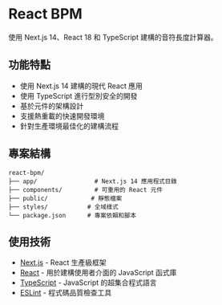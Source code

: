 # React BPM

使用 Next.js 14、React 18 和 TypeScript 建構的音符長度計算器。

## 功能特點

- 使用 Next.js 14 建構的現代 React 應用
- 使用 TypeScript 進行型別安全的開發
- 基於元件的架構設計
- 支援熱重載的快速開發環境
- 針對生產環境最佳化的建構流程

## 專案結構

```
react-bpm/
├── app/                # Next.js 14 應用程式目錄
├── components/         # 可重用的 React 元件
├── public/            # 靜態檔案
├── styles/           # 全域樣式
└── package.json      # 專案依賴和腳本
```

## 使用技術

- [Next.js](https://nextjs.org/) - React 生產級框架
- [React](https://reactjs.org/) - 用於建構使用者介面的 JavaScript 函式庫
- [TypeScript](https://www.typescriptlang.org/) - JavaScript 的超集合程式語言
- [ESLint](https://eslint.org/) - 程式碼品質檢查工具

